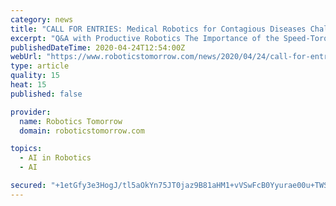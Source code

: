 ```yaml
---
category: news
title: "CALL FOR ENTRIES: Medical Robotics for Contagious Diseases Challenge Added to UK Robotics Week 2020 Programme"
excerpt: "Q&A with Productive Robotics The Importance of the Speed-Torque Gradient in DC Motor Sizing Understanding the Motor Constant in DC Motor Sizing New Artificial Intelligence Error Proofing Features Machine Learning Technology Surviving a Global Cyberattack - Company Culture Plays a Pivotal Role The competition - run as part of the EPSRC UK ..."
publishedDateTime: 2020-04-24T12:54:00Z
webUrl: "https://www.roboticstomorrow.com/news/2020/04/24/call-for-entries-medical-robotics-for-contagious-diseases-challenge-added-to-uk-robotics-week-2020-programme/15188/"
type: article
quality: 15
heat: 15
published: false

provider:
  name: Robotics Tomorrow
  domain: roboticstomorrow.com

topics:
  - AI in Robotics
  - AI

secured: "+1etGfy3e3HogJ/tl5aOkYn75JT0jaz9B81aHM1+vVSwFcB0Yyurae00u+TWSTti95YzGeOK9k+fxqpJ4AiPtv6ItqQ+J/8n+Of4+PRJhfSFaeqok1yEIeZPKVcHJyilTgIXyIZVkky79WFVMXQUUnBlQuR2EPrpYdmscthfBIwtvNOblrMgPlQAd2trRqoNpbIUoeg3p9OWYMj8+hI5qhwiJMqphwbwCCLVd1fnhIobSMF5j2JTWUI5tUDY9DgV5Ys4C3kashQr+Kueo2pHtOW4WqzLBWTmhcWKs51nKDJwletEok4JXieQWUKQD9Ag;RPWEyr8a0vFSErLEZ14hFw=="
---
```



